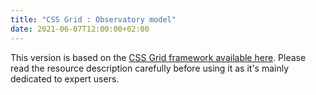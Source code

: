 ```yaml
---
title: "CSS Grid : Observatory model"
date: 2021-06-07T12:00:00+02:00
---
```


This version is based on the [CSS Grid framework available here](/page-templates/css-grid-framework). Please read the resource description carefully before using it as it's mainly dedicated to expert users.